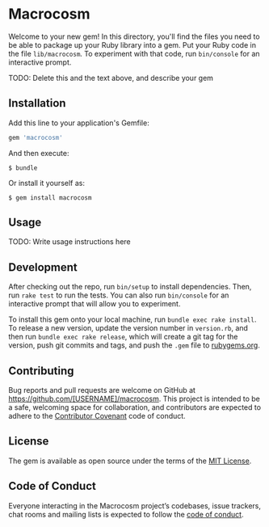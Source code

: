# Macrocosm

Welcome to your new gem! In this directory, you'll find the files you need to be able to package up your Ruby library into a gem. Put your Ruby code in the file `lib/macrocosm`. To experiment with that code, run `bin/console` for an interactive prompt.

TODO: Delete this and the text above, and describe your gem

## Installation

Add this line to your application's Gemfile:

```ruby
gem 'macrocosm'
```

And then execute:

    $ bundle

Or install it yourself as:

    $ gem install macrocosm

## Usage

TODO: Write usage instructions here

## Development

After checking out the repo, run `bin/setup` to install dependencies. Then, run `rake test` to run the tests. You can also run `bin/console` for an interactive prompt that will allow you to experiment.

To install this gem onto your local machine, run `bundle exec rake install`. To release a new version, update the version number in `version.rb`, and then run `bundle exec rake release`, which will create a git tag for the version, push git commits and tags, and push the `.gem` file to [rubygems.org](https://rubygems.org).

## Contributing

Bug reports and pull requests are welcome on GitHub at https://github.com/[USERNAME]/macrocosm. This project is intended to be a safe, welcoming space for collaboration, and contributors are expected to adhere to the [Contributor Covenant](http://contributor-covenant.org) code of conduct.

## License

The gem is available as open source under the terms of the [MIT License](https://opensource.org/licenses/MIT).

## Code of Conduct

Everyone interacting in the Macrocosm project’s codebases, issue trackers, chat rooms and mailing lists is expected to follow the [code of conduct](https://github.com/[USERNAME]/macrocosm/blob/master/CODE_OF_CONDUCT.md).
